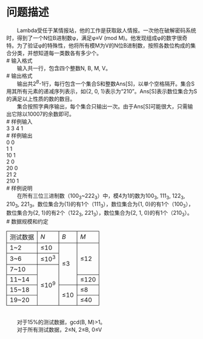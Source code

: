 <div id="pcont1" style="margin-top:20px; display:block;">

# 问题描述

<div class="pdcont">　　Lambda受任于某情报站，他的工作是获取敌人情报。一次他在破解密码系统时，得到了一个N位B进制数φ，满足φ≡V (mod M)。他发现组成φ的数字很奇特。为了验证φ的特殊性，他将所有模M为V的N位B进制数，按照各数位构成的集合分类，并想知道每一类数各有多少个。</div>
# 输入格式

<div class="pdcont">　　输入共一行，包含四个整数N, B, M, V。</div>
# 输出格式

<div class="pdcont">　　输出共2<i><sup>B</sup></i>-1行，每行包含一个集合S和整数Ans[S]，以单个空格隔开。集合S用其所有元素的递减序列表示，如{2, 0, 1}表示为“210”。Ans[S]表示数位集合为S的满足以上性质的数的数目。<br/>
　　集合按照字典序输出，每个集合只输出一次。由于Ans[S]可能很大，只需输出它除以10007的余数即可。</div>
# 样例输入

<div class="pddata">3 3 4 1</div>
# 样例输出

<div class="pddata">0 0<br/>
1 1<br/>
10 1<br/>
2 0<br/>
20 0<br/>
21 2<br/>
210 1</div>
# 样例说明

<div class="pdcont">　　在所有三位三进制数（100<sub>3</sub>~222<sub>3</sub>）中，模4为1的数为100<sub>3</sub>, 111<sub>3</sub>, 122<sub>3</sub>, 210<sub>3</sub>, 221<sub>3</sub>。数位集合为{1}的有1个（111<sub>3</sub>），数位集合为{1, 0}的有1个（100<sub>3</sub>），数位集合为{2, 1}的有2个（122<sub>3</sub>, 221<sub>3</sub>），数位集合为{2, 1, 0}的有1个（210<sub>3</sub>）。</div>
# 数据规模和约定

<div class="pdcont"><table cellspacing="0" cellpadding="2px" style="border-collapse:collapse;" class="table table-striped table-horver"><tbody><tr style="border:solid 1.0pt"><td style="border:solid 1.0pt">测试数据<br/>
</td><td style="border:solid 1.0pt"><i>N</i><i></i><br/>
</td><td style="border:solid 1.0pt"><i>B</i><i></i><br/>
</td><td style="border:solid 1.0pt"><i>M</i><i></i><br/>
</td></tr><tr style="border:solid 1.0pt"><td style="border:solid 1.0pt">1~2<br/>
</td><td style="border:solid 1.0pt">≤10<br/>
</td><td rowspan="4" style="border:solid 1.0pt">≤3<br/>
</td><td rowspan="3" style="border:solid 1.0pt">≤12<br/>
</td></tr><tr style="border:solid 1.0pt"><td style="border:solid 1.0pt">3~6<br/>
</td><td style="border:solid 1.0pt">≤10<sup>3</sup><br/>
</td></tr><tr style="border:solid 1.0pt"><td style="border:solid 1.0pt">7~10<br/>
</td><td rowspan="4" style="border:solid 1.0pt">≤10<sup>9</sup><br/>
</td></tr><tr style="border:solid 1.0pt"><td style="border:solid 1.0pt">11~14<br/>
</td><td style="border:solid 1.0pt">≤120<br/>
</td></tr><tr style="border:solid 1.0pt"><td style="border:solid 1.0pt">15~18<br/>
</td><td rowspan="2" style="border:solid 1.0pt">≤10<br/>
</td><td style="border:solid 1.0pt">≤8<br/>
</td></tr><tr style="border:solid 1.0pt"><td style="border:solid 1.0pt">19~20<br/>
</td><td style="border:solid 1.0pt">≤40<br/>
</td></tr></tbody></table><br/>
　　对于15%的测试数据，gcd(B, M)&gt;1。<br/>
　　对于所有测试数据，2≤N, 2≤B, 0≤V</div>

</div>